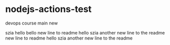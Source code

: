 # nodejs-actions-test

devops course main new

szia
hello
bello
new line to readme hello szia
another new line to the readme
new line to readme hello szia
another new line to the readme
